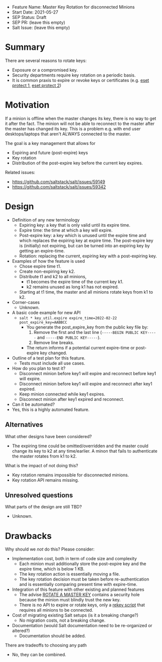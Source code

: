 - Feature Name: Master Key Rotation for disconnected Minions
- Start Date: 2021-05-27
- SEP Status: Draft
- SEP PR: (leave this empty)
- Salt Issue: (leave this empty)

# Summary
[summary]: #summary

There are several reasons to rotate keys:
- Exposure or a compromised key.
- Security departments require key rotation on a periodic basis.
- It is common praxis to expire or revoke keys or certificates (e.g. [eset protect 1](https://help.eset.com/protect_admin/80/en-US/certificate_replacement.html), [eset protect 2](https://support.eset.com/en/kb6824-peer-certificate-is-going-to-expire-error-in-eset-security-management-center-7x))


# Motivation
[motivation]: #motivation

If a minion is offline when the master changes its key,
there is no way to get it after the fact.
The minion will not be able to reconnect to the master after the master has changed its key.
This is a problem e.g. with end user desktops/laptops that aren't ALWAYS connected to the master.

The goal is a key management that allows for
- Expiring and future (post-expire) keys
- Key rotation
- Distribution of the post-expire key before the current key expires.

Related issues:
- https://github.com/saltstack/salt/issues/59149
- https://github.com/saltstack/salt/issues/59342


# Design
[design]: #detailed-design

- Definition of any new terminology
  - Expiring key: a key that is only valid until its expire time.
  - Expire time: the time at which a key will expire.
  - Post-expire key: a key which is unused until the expire time and which replaces the expiring key at expire time. The post-expire key is (initially) not expiring, but can be turned into an expiring key by getting an expire-time.
  - Rotation: replacing the current, expiring key with a post-expiring key.
- Examples of how the feature is used
  - Chose expire time t1.
  - Create non-expiring key k2.
  - Distribute t1 and k2 to all minions,
    - t1 becomes the expire time of the current key k1.
    - k2 remains unused as long k1 has not expired.
  - Starting at t1 time, the master and all minions rotate keys from k1 to k2.
- Corner-cases
  - Unknown.
- A basic code example for new  API
  - `salt * key_util.expire expire_time=2022-02-22 post_expire_key=AABBCC`
    - You generate the post_expire_key from the public key file by:
      1) Remove the first and the last line (`-----BEGIN PUBLIC KEY-----` and `-----END PUBLIC KEY-----`).
      2) Remove line breaks.
    - The return informs if a potential current expire-time or post-expire key changed.
- Outline of a test plan for this feature.
  - Tests must include all use cases.
- How do you plan to test it?
  - Disconnect minion before key1 will expire and reconnect before key1 will expire.
  - Disconnect minion before key1 will expire and reconnect after key1 expired.
  - Keep minion connected while key1 expires.
  - Disconnect minion after key1 expired and reconnect.
- Can it be automated?
 - Yes, this is a highly automated feature.


## Alternatives
[alternatives]: #alternatives

What other designs have been considered?
- The expiring time could be omitted/overridden and the master could change its key to k2 at any time/earlier. A minon that fails to authenticate the master rotates from k1 to k2.

What is the impact of not doing this?
- Key rotation remains impossible for disconnected minions.
- Key rotation API remains missing.


## Unresolved questions
[unresolved]: #unresolved-questions

What parts of the design are still TBD?
- Unknown.

# Drawbacks
[drawbacks]: #drawbacks

Why should we *not* do this? Please consider:

- Implementation cost, both in term of code size and complexity
  - Each minion must additionally store the post-expire key and the expire time, which is below 1 KB.
  - The key rotation action is essentially moving a file.
  - The key rotation decision must be taken before re-authentication and is essentially comparing present time with expire-time.
- Integration of this feature with other existing and planned features
  - The advise [ROTATE A MASTER KEY](https://docs.saltproject.io/en/latest/topics/hardening.html#rotate-a-master-key) contains a security hole because the minion must blindly trust the new key.
  - There is no API to expire or rotate keys, only a [rekey script](https://github.com/dwoz/salt-rekey/) that requires all minions to be connected.
- Cost of migrating existing Salt setups (is it a breaking change?)
  - No migration costs, not a breaking change.
- Documentation (would Salt documentation need to be re-organized or altered?)
  - Documentation should be added.


There are tradeoffs to choosing any path
- No, they can be combined.
